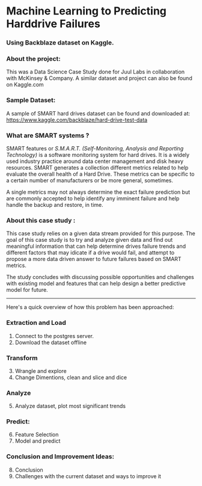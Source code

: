# Machine Learning to Predicting Harddrive Failures 
### Using Backblaze dataset on Kaggle.

### About the project: 
This was a Data Science Case Study done for Juul Labs in collaboration with McKinsey & Company. A similar dataset and project can also be found on Kaggle.com

### Sample Dataset: 
A sample of SMART hard drives dataset can be found and downloaded at: https://www.kaggle.com/backblaze/hard-drive-test-data

### What are SMART systems ?
SMART features or *S.M.A.R.T. (Self-Monitoring, Analysis and Reporting Technology)* is a software monitoring system for hard drives. It is a widely used industry practice around data center management and disk heavy resources. SMART generates a collection different metrics related to help evaluate the overall health of a Hard Drive. These metrics can be specific to a certain number of manufacturers or be more general, sometimes. 

A single metrics may not always determine the exact failure prediction but are commonly accepted to help identify any imminent failure and help handle the backup and restore, in time. 


### About this case study :
This case study relies on a given data stream provided for this purpose. The goal of this case study is to try and analyze given data and find out meaningful information that can help determine drives failure trends and different factors that may idicate if a drive would fail, and attempt to propose a more data driven answer to future failures based on SMART metrics.

The study concludes with discussing possible opportunities and challenges with existing model and features that can help design a better predictive model for future. 

--------

Here's a quick overview of how this problem has been approached: 

### Extraction and Load
1. Connect to the postgres server.
2. Download the dataset offline

### Transform
3. Wrangle and explore
4. Change Dimentions, clean and slice and dice

### Analyze
5. Analyze dataset, plot most significant trends

### Predict:
6. Feature Selection
7. Model and predict

### Conclusion and Improvement Ideas:
8. Conclusion
9. Challenges with the current dataset and ways to improve it
